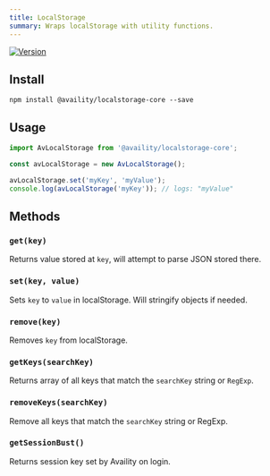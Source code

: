 ```yaml
---
title: LocalStorage
summary: Wraps localStorage with utility functions.
---
```


[![Version](https://img.shields.io/npm/v/@availity/localstorage-core.svg?style=for-the-badge)](https://www.npmjs.com/package/@availity/localstorage-core)

## Install

`npm install @availity/localstorage-core --save`

## Usage

```js
import AvLocalStorage from '@availity/localstorage-core';

const avLocalStorage = new AvLocalStorage();

avLocalStorage.set('myKey', 'myValue');
console.log(avLocalStorage('myKey')); // logs: "myValue"
```

## Methods

### `get(key)`

Returns value stored at `key`, will attempt to parse JSON stored there.

### `set(key, value)`

Sets `key` to `value` in localStorage. Will stringify objects if needed.

### `remove(key)`

Removes `key` from localStorage.

### `getKeys(searchKey)`

Returns array of all keys that match the `searchKey` string or `RegExp`.

### `removeKeys(searchKey)`

Remove all keys that match the `searchKey` string or RegExp.

### `getSessionBust()`

Returns session key set by Availity on login.
